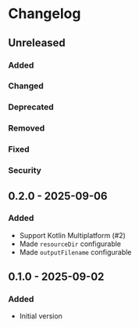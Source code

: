 # Changelog

## Unreleased

### Added

### Changed

### Deprecated

### Removed

### Fixed

### Security

## 0.2.0 - 2025-09-06

### Added

- Support Kotlin Multiplatform (#2)
- Made `resourceDir` configurable
- Made `outputFilename` configurable

## 0.1.0 - 2025-09-02

### Added

- Initial version
